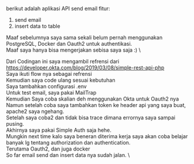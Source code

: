 berikut adalah aplikasi API send email
fitur:
1. send email
2. insert data to table

Maaf sebelumnya saya sama sekali belum pernah menggunakan PostgreSQL, Docker dan Oauth2 untuk authentikasi. \
Maaf saya hanya bisa mengerjakan sebisa saya saja :) \

Dari Codingan ini saya mengambil refrensi dari https://developer.okta.com/blog/2019/03/08/simple-rest-api-php  \
Saya ikuti flow nya sebagai refrensi  \
Kemudian saya code ulang sesuai kebutuhan  \
Saya tambahkan configurasi .env  \
Untuk test email, saya pakai MailTrap \
Kemudian Saya coba skalian deh menggunakan Okta untuk Oauth2 nya \
Namun setelah coba saya tambahkan token ke header api yang saya buat, \
apache2 saya ngehang. \
Setelah saya coba2 dan tidak bisa trace dimana errornya saya sampai pusing. \
Akhirnya saya pakai Simple Auth saja hehe. \
Mungkin next time kalo saya beneran diterima kerja saya akan coba belajar banyak lg tentang authorization dan authentication. \
Terutama Oauth2, dan juga docker \
So far email send dan insert data nya sudah jalan. \


